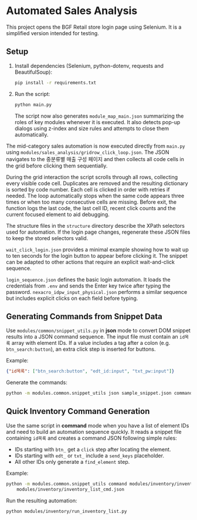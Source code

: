 # Automated Sales Analysis

This project opens the BGF Retail store login page using Selenium. It is a simplified version intended for testing.

## Setup

1. Install dependencies (Selenium, python-dotenv, requests and BeautifulSoup):
   ```bash
   pip install -r requirements.txt
   ```
2. Run the script:
   ```bash
   python main.py
   ```
   The script now also generates `module_map_main.json` summarizing the roles of
   key modules whenever it is executed.
   It also detects pop-up dialogs using z-index and size rules and attempts to
   close them automatically.

The mid-category sales automation is now executed directly from `main.py` using
`modules/sales_analysis/gridrow_click_loop.json`. The JSON navigates to the
중분류별 매출 구성 페이지 and then collects all code cells in the grid before
clicking them sequentially.

During the grid interaction the script scrolls through all rows, collecting
every visible code cell. Duplicates are removed and the resulting dictionary is
sorted by code number. Each cell is clicked in order with retries if needed.
The loop automatically stops when the same code appears three times or when too
many consecutive cells are missing. Before exit, the function logs the last
code, the last cell ID, recent click counts and the current focused element to
aid debugging.


The structure files in the `structure` directory describe the XPath selectors
used for automation. If the login page changes, regenerate these JSON files to
keep the stored selectors valid.

`wait_click_login.json` provides a minimal example showing how to wait up to
ten seconds for the login button to appear before clicking it. The snippet can
be adapted to other actions that require an explicit wait-and-click sequence.

`login_sequence.json` defines the basic login automation. It loads the
credentials from `.env` and sends the Enter key twice after typing the
password. `nexacro_idpw_input_physical.json` performs a similar sequence but
includes explicit clicks on each field before typing.

## Generating Commands from Snippet Data

Use `modules/common/snippet_utils.py` in **json** mode to convert DOM snippet results into a JSON command sequence. The input file must contain an `id목록` array with element IDs. If a value includes a tag after a colon (e.g. `btn_search:button`), an extra click step is inserted for buttons.

Example:
```json
{"id목록": ["btn_search:button", "edt_id:input", "txt_pw:input"]}
```

Generate the commands:
```bash
python -m modules.common.snippet_utils json sample_snippet.json commands_output.json
```


## Quick Inventory Command Generation

Use the same script in **command** mode when you have a list of element IDs and need to build
an automation sequence quickly. It reads a snippet file containing
`id목록` and creates a command JSON following simple rules:

- IDs starting with `btn_` get a `click` step after locating the element.
- IDs starting with `edt_` or `txt_` include a `send_keys` placeholder.
- All other IDs only generate a `find_element` step.

Example:
```bash
python -m modules.common.snippet_utils command modules/inventory/inventory_list_snippet.json \
    modules/inventory/inventory_list_cmd.json
```
Run the resulting automation:
```bash
python modules/inventory/run_inventory_list.py
```

